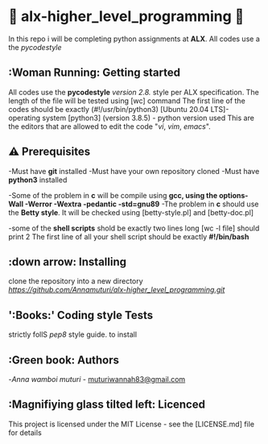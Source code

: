 # :eagle: alx-higher_level_programming :eagle:

In this repo i will be completing python assignments at **ALX**.
All codes use a the *pycodestyle*

## :Woman Running: Getting started

All codes use the **pycodestyle** *version 2.8.* style per ALX specification.
The length of the file will be tested using [wc] command
The first line of the codes should be exactly (#!/usr/bin/python3)
[Ubuntu 20.04 LTS]- operating system
[python3] (version 3.8.5) - python version used
This are the editors that are allowed to edit the code "*vi*, *vim*, *emacs*".

## :warning: Prerequisites

-Must have **git** installed
-Must have your own repository cloned
-Must have  **python3** installed

-Some of the problem in __c__ will be compile using **gcc, using the options-Wall -Werror -Wextra -pedantic -std=gnu89**
-The problem in __c__ should use the **Betty style**. It will be checked using [betty-style.pl] and [betty-doc.pl]

-some of the __shell scripts__ shold be exactly two lines long [wc -l file] should print 2
The first line of all your shell script should be exactly __#!/bin/bash__

## :down arrow: Installing
clone the repository into a new directory
*https://github.com/Annamuturi/alx-higher_level_programming.git*

## ':Books:'  Coding style Tests
strictly follS *pep8* style guide. to install

## :Green book: Authors

-*Anna wamboi muturi* - muturiwannah83@gmail.com

## :Magnifiying glass tilted left: Licenced

This project is licensed under the MIT License - see the [LICENSE.md] file for details
